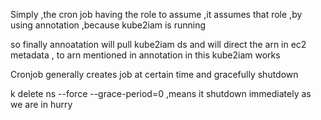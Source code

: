 Simply ,the cron job having the role to assume ,it assumes that role ,by using annotation ,because kube2iam is running 

so finally annoatation will pull kube2iam ds and will direct the arn in ec2 metadata , to arn mentioned in annotation 
in this kube2iam works 



Cronjob generally creates job at certain time and gracefully shutdown 

k delete ns --force --grace-period=0 ,means it shutdown immediately as we are in hurry 


